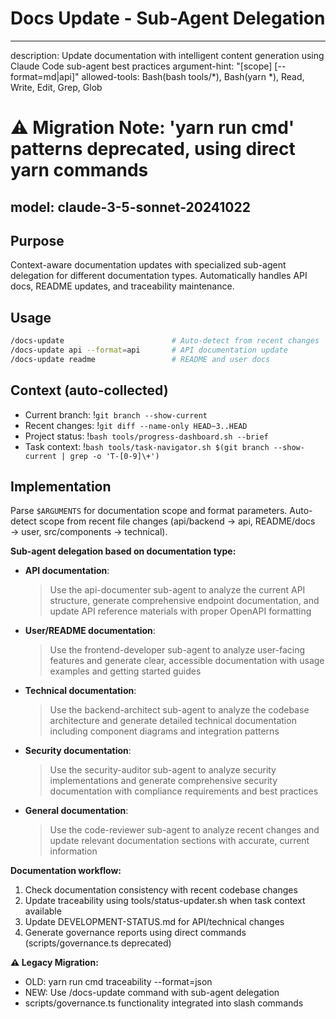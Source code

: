 # Docs Update - Sub-Agent Delegation

---
description: Update documentation with intelligent content generation using Claude Code sub-agent best practices
argument-hint: "[scope] [--format=md|api]"
allowed-tools: Bash(bash tools/*), Bash(yarn *), Read, Write, Edit, Grep, Glob
# ⚠️ Migration Note: 'yarn run cmd' patterns deprecated, using direct yarn commands
model: claude-3-5-sonnet-20241022
---

## Purpose

Context-aware documentation updates with specialized sub-agent delegation for different documentation types. Automatically handles API docs, README updates, and traceability maintenance.

## Usage

```bash
/docs-update                        # Auto-detect from recent changes
/docs-update api --format=api       # API documentation update
/docs-update readme                 # README and user docs
```

## Context (auto-collected)
- Current branch: !`git branch --show-current`
- Recent changes: !`git diff --name-only HEAD~3..HEAD`
- Project status: !`bash tools/progress-dashboard.sh --brief`
- Task context: !`bash tools/task-navigator.sh $(git branch --show-current | grep -o 'T-[0-9]\+')`

## Implementation

Parse `$ARGUMENTS` for documentation scope and format parameters. Auto-detect scope from recent file changes (api/backend → api, README/docs → user, src/components → technical).

**Sub-agent delegation based on documentation type:**

- **API documentation**:
  > Use the api-documenter sub-agent to analyze the current API structure, generate comprehensive endpoint documentation, and update API reference materials with proper OpenAPI formatting
- **User/README documentation**:
  > Use the frontend-developer sub-agent to analyze user-facing features and generate clear, accessible documentation with usage examples and getting started guides

- **Technical documentation**:
  > Use the backend-architect sub-agent to analyze the codebase architecture and generate detailed technical documentation including component diagrams and integration patterns

- **Security documentation**:
  > Use the security-auditor sub-agent to analyze security implementations and generate comprehensive security documentation with compliance requirements and best practices

- **General documentation**:
  > Use the code-reviewer sub-agent to analyze recent changes and update relevant documentation sections with accurate, current information

**Documentation workflow:**
1. Check documentation consistency with recent codebase changes
2. Update traceability using tools/status-updater.sh when task context available
3. Update DEVELOPMENT-STATUS.md for API/technical changes
4. Generate governance reports using direct commands (scripts/governance.ts deprecated)

**⚠️ Legacy Migration:**
- OLD: yarn run cmd traceability --format=json
- NEW: Use /docs-update command with sub-agent delegation
- scripts/governance.ts functionality integrated into slash commands
```